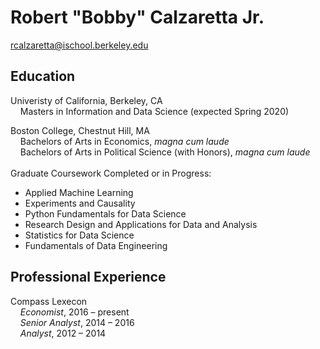 # Robert "Bobby" Calzaretta Jr.
rcalzaretta@ischool.berkeley.edu <br>

## Education
Univeristy of California, Berkeley, CA<br>
&nbsp;&nbsp;&nbsp;&nbsp;Masters in Information and Data Science (expected Spring 2020)<br>

Boston College, Chestnut Hill, MA<br>
&nbsp;&nbsp;&nbsp;&nbsp;Bachelors of Arts in Economics, _magna cum laude_<br>
&nbsp;&nbsp;&nbsp;&nbsp;Bachelors of Arts in Political Science (with Honors), _magna cum laude_<br>
<br>
Graduate Coursework Completed or in Progress:
- Applied Machine Learning
- Experiments and Causality
- Python Fundamentals for Data Science
- Research Design and Applications for Data and Analysis
- Statistics for Data Science
- Fundamentals of Data Engineering

## Professional Experience
Compass Lexecon<br>
&nbsp;&nbsp;&nbsp;&nbsp;_Economist_, 2016 – present<br>
&nbsp;&nbsp;&nbsp;&nbsp;_Senior Analyst_, 2014 – 2016<br>
&nbsp;&nbsp;&nbsp;&nbsp;_Analyst_, 2012 – 2014<br>
